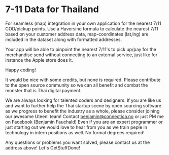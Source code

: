 # 7-11 Data for Thailand

For seamless (map) integration in your own application for the nearest 7/11 COD/pickup points.
Use a Haversine formula to calculate the nearest 7/11 based on your customer address data, map-coordinates (lat,lng) are included in the dataset along with formatted addresses.

Your app will be able to pinpoint the nearest 7/11's to pick up/pay for the merchandise send without connecting to an external service, just like for instance the Apple store does it.

Happy coding!

It would be nice with some credits, but none is required.
Please contribute to the open source community so we can all benefit and combat the monster that is Thai digital payment.


We are always looking for talented coders and designers. If you are like us and want to further help the Thai startup scene by open sourcing software as we progress to benefit the industry as a whole, please consider joining our awesome Uteeni team! Contact benjamin@connectica.no or just PM me on Facebook (Benjamin Fauchald) Even if you are an expert programmer or just starting out we would love to hear from you as we train peple in technology in intern positions as well. No formal degrees required!
 


 Any questions or problems you want solved, please contact us at the address above! Let`s GetStuffDone!
